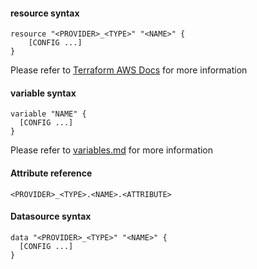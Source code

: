 #### resource syntax
```
resource "<PROVIDER>_<TYPE>" "<NAME>" {  
    [CONFIG ...]
}
```
Please refer to [Terraform AWS Docs](https://registry.terraform.io/providers/hashicorp/aws/latest/docs) for more information 

#### variable syntax
```
variable "NAME" {
  [CONFIG ...]
}
```
Please refer to [variables.md](s1/helloworld_vars/variables.md) for more information 

#### Attribute reference
```
<PROVIDER>_<TYPE>.<NAME>.<ATTRIBUTE>
```

#### Datasource syntax
```
data "<PROVIDER>_<TYPE>" "<NAME>" {
  [CONFIG ...]
}
```